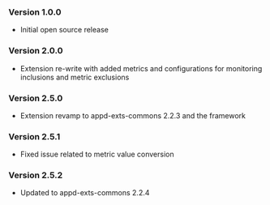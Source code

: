 
### Version 1.0.0

* Initial open source release

### Version 2.0.0

* Extension re-write with added metrics and configurations for monitoring inclusions and metric exclusions

### Version 2.5.0
* Extension revamp to appd-exts-commons 2.2.3 and the framework

### Version 2.5.1
* Fixed issue related to metric value conversion

### Version 2.5.2
* Updated to appd-exts-commons 2.2.4